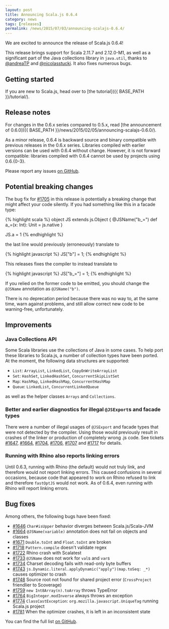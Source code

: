 ```yaml
---
layout: post
title: Announcing Scala.js 0.6.4
category: news
tags: [releases]
permalink: /news/2015/07/03/announcing-scalajs-0.6.4/
---
```



We are excited to announce the release of Scala.js 0.6.4!

This release brings support for Scala 2.11.7 and 2.12.0-M1, as well as a significant part of the Java collections library in `java.util`, thanks to [@andreaTP](https://github.com/andreaTP) and [@nicolasstucki](https://github.com/nicolasstucki).
It also fixes numerous bugs.
<!--more-->

## Getting started

If you are new to Scala.js, head over to
[the tutorial]({{ BASE_PATH }}/tutorial/).

## Release notes

For changes in the 0.6.x series compared to 0.5.x, read [the announcement of 0.6.0]({{ BASE_PATH }}/news/2015/02/05/announcing-scalajs-0.6.0/).

As a minor release, 0.6.4 is backward source and binary compatible with previous releases in the 0.6.x series.
Libraries compiled with earlier versions can be used with 0.6.4 without change.
However, it is not forward compatible: libraries compiled with 0.6.4 cannot be used by projects using 0.6.{0-3}.

Please report any issues [on GitHub](https://github.com/scala-js/scala-js/issues).

## Potential breaking changes

The bug fix for [#1705](https://github.com/scala-js/scala-js/issues/1705) in this release is potentially a breaking change that might affect your code silently.
If you had something like this in a facade type:

{% highlight scala %}
object JS extends js.Object {
  @JSName("b_=")
  def a_=(x: Int): Unit = js.native
}

JS.a = 1
{% endhighlight %}

the last line would previously (erroneously) translate to

{% highlight javascript %}
JS["b"] = 1;
{% endhighlight %}

This releases fixes the compiler to instead translate to

{% highlight javascript %}
JS["b_="] = 1;
{% endhighlight %}

If you relied on the former code to be emitted, you should change the `@JSName` annotation as `@JSName("b")`.

There is no deprecation period because there was no way to, at the same time, warn against problems, and still allow correct new code to be warning-free, unfortunately.

## Improvements

### Java Collections API

Some Scala libraries use the collections of Java in some cases.
To help port these libraries to Scala.js, a number of collection types have been ported.
At the moment, the following data structures are supported:

* `List`: `ArrayList`, `LinkedList`, `CopyOnWriteArrayList`
* `Set`: `HashSet`, `LinkedHashSet`, `ConcurrentSkipListSet`
* `Map`: `HashMap`, `LinkedHashMap`, `ConcurrentHashMap`
* `Queue`: `LinkedList`, `ConcurrentLinkedQueue`

as well as the helper classes `Arrays` and `Collections`.

### Better and earlier diagnostics for illegal `@JSExport`s and facade types

There were a number of illegal usages of `@JSExport` and facade types that were not detected by the compiler.
Using those would previously result in crashes of the linker or production of completely wrong .js code.
See tickets [#1647](https://github.com/scala-js/scala-js/issues/1647), [#1664](https://github.com/scala-js/scala-js/issues/1664), [#1704](https://github.com/scala-js/scala-js/issues/1704), [#1706](https://github.com/scala-js/scala-js/issues/1706), [#1707](https://github.com/scala-js/scala-js/issues/1707) and [#1717](https://github.com/scala-js/scala-js/issues/1717) for details.

### Running with Rhino also reports linking errors

Until 0.6.3, running with Rhino (the default) would not truly link, and therefore would not report linking errors.
This caused confusions in several occasions, because code that appeared to work on Rhino refused to link and therefore `fastOptJS` would not work.
As of 0.6.4, even running with Rhino will report linking errors.

## Bug fixes

Among others, the following bugs have been fixed:

* [#1646](https://github.com/scala-js/scala-js/issues/1646) `Char#isUpper` behavior diverges between Scala.js/Scala-JVM
* [#1664](https://github.com/scala-js/scala-js/issues/1664) `@JSName(variable)` annotation does not fail on objects and classes
* [#1671](https://github.com/scala-js/scala-js/issues/1671) `Double.toInt` and `Float.toInt` are broken
* [#1718](https://github.com/scala-js/scala-js/issues/1718) `Pattern.compile` doesn't validate regex
* [#1722](https://github.com/scala-js/scala-js/issues/1722) Rhino crash with Scalatest
* [#1733](https://github.com/scala-js/scala-js/issues/1733) `@JSName` does not work for `val`s and `var`s
* [#1734](https://github.com/scala-js/scala-js/issues/1734) Charset decoding fails with read-only byte buffers
* [#1743](https://github.com/scala-js/scala-js/issues/1743) `js.Dynamic.literal.applyDynamic("apply")(map.toSeq: _*)` causes optimizer to crash
* [#1748](https://github.com/scala-js/scala-js/issues/1748) Source root not found for shared project error (`CrossProject` friendlier to Scoverage)
* [#1759](https://github.com/scala-js/scala-js/issues/1759) `new Int8Array(n).toArray` throws TypeError
* [#1764](https://github.com/scala-js/scala-js/issues/1764) `BigInteger.modInverse` always throws an exception
* [#1774](https://github.com/scala-js/scala-js/issues/1774) `ClassCastException`: `org.mozilla.javascript.UniqueTag` running Scala.js project
* [#1781](https://github.com/scala-js/scala-js/issues/1781) When the optimizer crashes, it is left in an inconsistent state

You can find the full list [on GitHub](https://github.com/scala-js/scala-js/issues?q=is%3Aissue+milestone%3Av0.6.4+is%3Aclosed).
